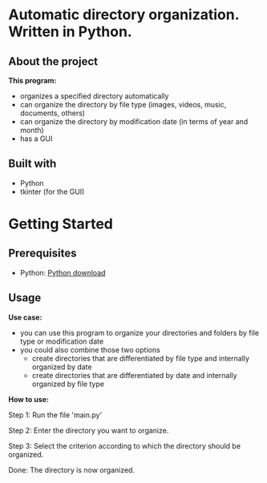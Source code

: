 # Automatic directory organization. Written in Python.

## About the project
__This program:__
  - organizes a specified directory automatically
  - can organize the directory by file type (images, videos, music, documents, others)
  - can organize the directory by modification date (in terms of year and month)
  - has a GUI

## Built with
  - Python
  - tkinter (for the GUI)

# Getting Started

## Prerequisites
- Python:
[Python download](https://www.python.org/downloads/ "open link")

## Usage
__Use case:__
  - you can use this program to organize your directories and folders by file type or modification date
  - you could also combine those two options
    - create directories that are differentiated by file type and internally organized by date
    - create directories that are differentiated by date and internally organized by file type

__How to use:__

  Step 1: Run the file 'main.py'

  Step 2: Enter the directory you want to organize.
  
  Step 3: Select the criterion according to which the directory should be organized.
  
  Done: The directory is now organized.
  
